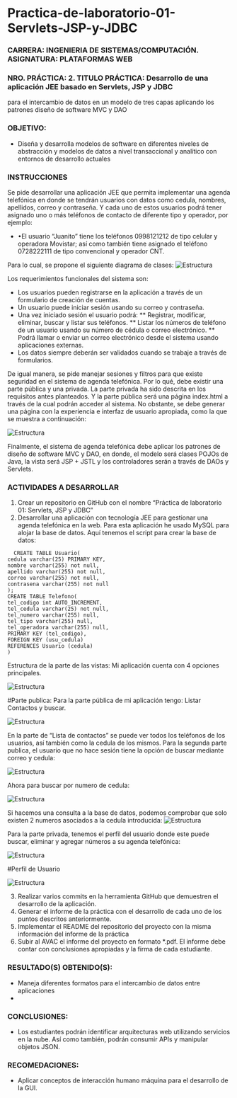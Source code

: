 # Practica-de-laboratorio-01-Servlets-JSP-y-JDBC
### **CARRERA:** INGENIERIA DE SISTEMAS/COMPUTACIÓN. **ASIGNATURA:** PLATAFORMAS WEB
### **NRO. PRÁCTICA:** 2. **TITULO PRÁCTICA:**  Desarrollo de una aplicación JEE basado en Servlets, JSP y JDBC
para el intercambio de datos en un modelo de tres capas aplicando los patrones diseño
de software MVC y DAO
### **OBJETIVO**:
   * Diseña y desarrolla modelos de software en diferentes niveles de abstracción y modelos de datos a nivel
     transaccional y analítico con entornos de desarrollo actuales 

  ### INSTRUCCIONES
  Se pide desarrollar una aplicación JEE que permita implementar una agenda
  telefónica en donde se tendrán usuarios con datos como cedula, nombres,
  apellidos, correo y contraseña. Y cada uno de estos usuarios podrá tener
  asignado uno o más teléfonos de contacto de diferente tipo y operador, por
  ejemplo:
  
  * •El usuario “Juanito” tiene los teléfonos 0998121212 de tipo celular y operadora Movistar; así como también tiene asignado el teléfono 0728222111 de tipo convencional y operador CNT.
  
  Para lo cual, se propone el siguiente diagrama de clases:
  ![Estructura](https://github.com/aReinoso007/Practica-de-laboratorio-01-Servlets-JSP-y-JDBC/blob/master/diagramas.png)


Los requerimientos funcionales del sistema son:
* 	Los usuarios pueden registrarse en la aplicación a través de un formulario de creación de cuentas.
* Un usuario puede iniciar sesión usando su correo y contraseña.
* Una vez iniciado sesión el usuario podrá:
  ** Registrar, modificar, eliminar, buscar y listar sus teléfonos.
  ** Listar los números de teléfono de un usuario usando su número de cédula o correo electrónico.
  ** Podrá llamar o enviar un correo electrónico desde el sistema usando aplicaciones externas.
 * Los datos siempre deberán ser validados cuando se trabaje a través de formularios.
 
De igual manera, se pide manejar sesiones y filtros para que existe seguridad en el sistema de agenda telefónica. Por lo qué, debe existir una parte pública y una privada. La parte privada ha sido descrita en los requisitos antes planteados. Y la parte pública será una página index.html a través de la cual podrán acceder al sistema. No obstante, se debe generar una página con la experiencia e interfaz de usuario apropiada, como la que se muestra a continuación:

![Estructura](https://github.com/aReinoso007/Practica-de-laboratorio-01-Servlets-JSP-y-JDBC/blob/master/estructura.png)


Finalmente, el sistema de agenda telefónica debe aplicar los patrones de diseño de software MVC y DAO, en donde, el modelo será clases POJOs de Java, la vista será JSP + JSTL y los controladores serán a través de DAOs y Servlets.

###  ACTIVIDADES A DESARROLLAR
1. Crear un repositorio en GitHub con el nombre “Práctica de laboratorio 01: Servlets, JSP y JDBC”
2. Desarrollar una aplicación con tecnología JEE para gestionar una agenda telefónica en la web.
  Para esta aplicación he usado MySQL para alojar la base de datos.
  Aquí tenemos el script para crear la base de datos:
  ```
    CREATE TABLE Usuario(
cedula varchar(25) PRIMARY KEY,
nombre varchar(255) not null,
apellido varchar(255) not null,
correo varchar(255) not null,
contrasena varchar(255) not null
);
CREATE TABLE Telefono(
tel_codigo int AUTO_INCREMENT,
tel_cedula varchar(25) not null,
tel_numero varchar(255) null,
tel_tipo varchar(255) null,
tel_operadora varchar(255) null,
PRIMARY KEY (tel_codigo),
FOREIGN KEY (usu_cedula)
REFERENCES Usuario (cedula)
)

  ```
  Estructura de la parte de las vistas:
  Mi aplicación cuenta con 4 opciones principales.
  
  ![Estructura](https://github.com/aReinoso007/Practica-de-laboratorio-01-Servlets-JSP-y-JDBC/blob/master/1.png)
  
  #Parte publica:
  Para la parte pública de mi aplicación tengo: Listar Contactos y buscar. 
  
  ![Estructura](https://github.com/aReinoso007/Practica-de-laboratorio-01-Servlets-JSP-y-JDBC/blob/master/2.png)
  
  
  En la parte de “Lista de contactos” se puede ver todos los teléfonos de los usuarios, así también como la
  cedula de los mismos.
  Para la segunda parte publica, el usuario que no hace sesión tiene la opción de buscar mediante correo y
  cedula:
  
  
   ![Estructura](https://github.com/aReinoso007/Practica-de-laboratorio-01-Servlets-JSP-y-JDBC/blob/master/3.png)
   
   Ahora para buscar por numero de cedula:
   
   ![Estructura](https://github.com/aReinoso007/Practica-de-laboratorio-01-Servlets-JSP-y-JDBC/blob/master/4.png)
   
   
   Si hacemos una consulta a la base de datos, podemos comprobar que solo existen 2 numeros asociados a la
  cedula introducida:
  ![Estructura](https://github.com/aReinoso007/Practica-de-laboratorio-01-Servlets-JSP-y-JDBC/blob/master/5.png)
   
   Para la parte privada, tenemos el perfil del usuario donde este puede buscar, eliminar y agregar números a su
  agenda telefónica:
   
   ![Estructura](https://github.com/aReinoso007/Practica-de-laboratorio-01-Servlets-JSP-y-JDBC/blob/master/6.png)
   
   #Perfil de Usuario
   
   ![Estructura](https://github.com/aReinoso007/Practica-de-laboratorio-01-Servlets-JSP-y-JDBC/blob/master/7.png)
   
3.  Realizar varios commits en la herramienta GitHub que demuestren el desarrollo de la aplicación.
4. Generar el informe de la práctica con el desarrollo de cada uno de los puntos descritos anteriormente.
5. Implementar el README del repositorio del proyecto con la misma información del informe de la práctica
6. Subir al AVAC el informe del proyecto en formato *.pdf. El informe debe contar con conclusiones apropiadas
y la firma de cada estudiante. 


 ### RESULTADO(S) OBTENIDO(S):
  * Maneja diferentes formatos para el intercambio de datos entre aplicaciones
  * 
 ### CONCLUSIONES:
  * Los estudiantes podrán identificar arquitecturas web utilizando servicios en la nube. Así como también,
    podrán consumir APIs y manipular objetos JSON.
 ### RECOMEDACIONES:
  * Aplicar conceptos de interacción humano máquina para el desarrollo de la GUI.
